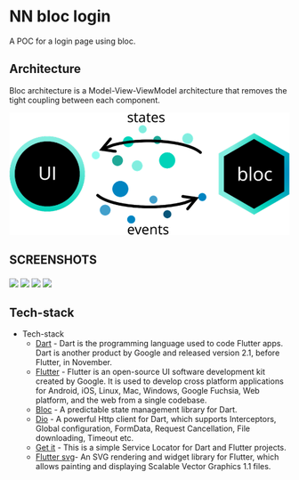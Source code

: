 
# NN bloc login  
A POC for a login page using bloc.
  
## Architecture 
Bloc architecture is a Model-View-ViewModel architecture that removes the tight coupling between each component.  
  
![Bloc](https://raw.githubusercontent.com/felangel/bloc/master/docs/assets/bloc_architecture.png)  
  
  
## SCREENSHOTS <p float="left">    
<p>
   <img src="https://user-images.githubusercontent.com/14147462/152492958-7f2b1066-affe-441a-b90a-9a5892597b8d.png" width="200" /> 
  <img src="https://user-images.githubusercontent.com/14147462/152492940-689cc6e7-3ffe-4a19-96cd-b5ab0dfa531d.png" width="200" />    
  <img src="https://user-images.githubusercontent.com/14147462/152492944-65b33966-9fc2-4cd3-b19e-badb96b89611.png" width="200" />    
  <img src="https://user-images.githubusercontent.com/14147462/152492950-e793b963-87d7-420b-afc6-bfc4ed98e663.png" width="200" /> 
</p>    
  
 
  
## Tech-stack  
  
* Tech-stack  
  * [Dart](https://dart.dev/) - Dart is the programming language used to code Flutter apps. Dart is another product by Google and released version 2.1, before Flutter, in November. 
  * [Flutter](https://flutter.dev/) - Flutter is an open-source UI software development kit created by Google. It is used to develop cross platform applications for Android, iOS, Linux, Mac, Windows, Google Fuchsia, Web platform, and the web from a single codebase. 
  * [Bloc](https://bloclibrary.dev/#/) - A predictable state management library for Dart.
  * [Dio](https://pub.dev/packages/dio) - A powerful Http client for Dart, which supports Interceptors, Global configuration, FormData, Request Cancellation, File downloading, Timeout etc.
  * [Get it](https://pub.dev/packages/get_it) - This is a simple Service Locator for Dart and Flutter projects.
  * [Flutter svg](https://pub.dev/packages/flutter_svg)- An SVG rendering and widget library for Flutter, which allows painting and displaying Scalable Vector Graphics 1.1 files.

 
